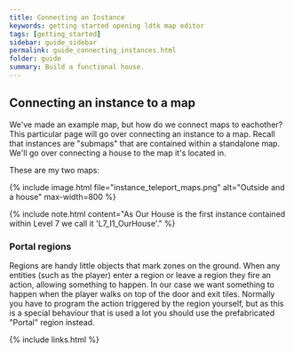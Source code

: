 ```yaml
---
title: Connecting an Instance
keywords: getting started opening ldtk map editor
tags: [getting_started]
sidebar: guide_sidebar
permalink: guide_connecting_instances.html
folder: guide
summary: Build a functional house.
---
```


## Connecting an instance to a map
We've made an example map, but how do we connect maps to eachother? This particular page will go over connecting an instance to a map. Recall that instances are "submaps" that are contained within a standalone map. We'll go over connecting a house to the map it's located in.

These are my two maps:

{% include image.html file="instance_teleport_maps.png" alt="Outside and a house" max-width=800 %}

{% include note.html content="As Our House is the first instance contained within Level 7 we call it 'L7_I1_OurHouse'." %}

### Portal regions
Regions are handy little objects that mark zones on the ground. When any entities (such as the player) enter a region or leave a region they fire an action, allowing something to happen.
In our case we want something to happen when the player walks on top of the door and exit tiles. Normally you have to program the action triggered by the region yourself, but as this is a special behaviour that is used a lot you should use the prefabricated "Portal" region instead.



{% include links.html %}
